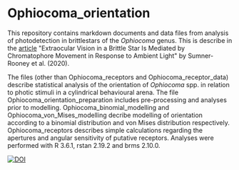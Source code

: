 # Ophiocoma_orientation

This repository contains markdown documents and data files from analysis of
photodetection in brittlestars of the *Ophiocoma* genus. This is describe in the [article](https://doi.org/10.1016/j.cub.2019.11.042) "Extraocular Vision in a Brittle Star Is Mediated by Chromatophore Movement in Response to Ambient Light" by Sumner-Rooney et al. (2020).

The files (other than Ophiocoma_receptors and Ophiocoma_receptor_data) describe statistical analysis of the orientation of *Ophiocoma* spp. in relation to photic stimuli in a cylindrical behavioural arena. The file Ophiocoma_orientation_preparation includes pre-processing and analyses prior to modelling. Ophiocoma_binomial_modelling and Ophiocoma_von_Mises_modelling decribe modelling of orientation according to a binomial distribution and von Mises distribution respectively. Ophiocoma_receptors describes simple calculations regarding the apertures and angular sensitivity of putative receptors.
Analyses were performed with R 3.6.1, rstan 2.19.2 and brms 2.10.0.

[![DOI](https://zenodo.org/badge/219184258.svg)](https://zenodo.org/doi/10.5281/zenodo.11837436)

